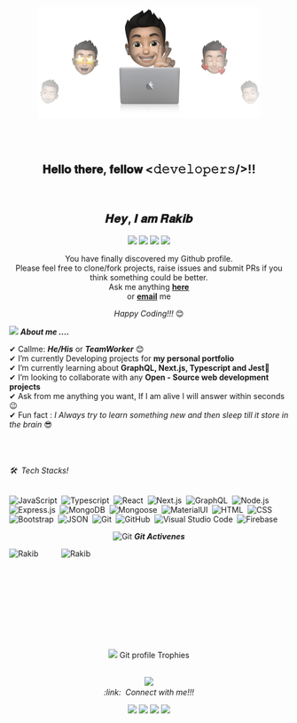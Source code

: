 <div align="center">
 <p align="center"><img src="https://raw.githubusercontent.com/KevinPatel04/KevinPatel04/master/cover-thompson.png" height="200px"></p>
 <br />
 </br />
<h2> 𝐇𝐞𝐥𝐥𝐨 𝐭𝐡𝐞𝐫𝐞, 𝐟𝐞𝐥𝐥𝐨𝐰 <𝚍𝚎𝚟𝚎𝚕𝚘𝚙𝚎𝚛𝚜/>!!
 </h2>
</div>

<div align="center" width="50">
 <br>
 <h2><b>𝑯𝒆𝒚, 𝑰 𝒂𝒎 𝑹𝒂𝒌𝒊𝒃</b></h2>
  
  <p align="center">
<img src="https://img.shields.io/badge/Age-20-blue" />
  <img src="https://img.shields.io/badge/Focus-Frontend Development-blue" />
  <img src="https://img.shields.io/badge/Lives-Dhaka, Bangladesh-blue" />
  <img src="https://img.shields.io/badge/Languages-English%20%26%20Bangla-blue" />
</p>

</div>

<div align="center">

You have finally discovered my Github profile. <br>
Please feel free to clone/fork projects, raise issues and submit PRs if you think something could be better. <br>
Ask me anything <a href="https://github.com/Rakib544/Rakib544/issues/new"><b>here</b></a><br>
or <a href="mailto:md.rakib10122003@gmail.com"><b>email</b></a> me

<i>Happy Coding!!!</i> 😊

</div>

<img src="https://media.giphy.com/media/iY8CRBdQXODJSCERIr/giphy.gif" width="30px">&nbsp;***About me ....***

✔ Callme: ***He/His*** or ***TeamWorker*** 😊 <br>
✔ I’m currently Developing projects for **my personal portfolio**<br>
✔ I’m currently learning about **GraphQL, Next.js, Typescript and Jest**🥰<br>
✔ I’m looking to collaborate with any **Open - Source web development projects**<br>
✔ Ask from me anything you want, If I am alive I will answer within seconds 😉<br>
✔ Fun fact : *I Always try to learn something new and then sleep till it store in the brain* 😎<br><br><br><br>

<i>
🛠 &nbsp;Tech Stacks!
</i>
<br />
<br />

![JavaScript](https://img.shields.io/badge/-JavaScript-05122A?style=flat&logo=javascript)&nbsp;
![Typescript](https://img.shields.io/badge/-Typescript-05122A?style=flat&logo=typescript)&nbsp;
![React](https://img.shields.io/badge/-React.js-05122A?style=flat&logo=react.js)&nbsp;
![Next.js](https://img.shields.io/badge/-Next.js-05122A?style=flat&logo=next.js)&nbsp;
![GraphQL](https://img.shields.io/badge/-GraphQL-05122A?style=flat&logo=graphql)&nbsp;
![Node.js](https://img.shields.io/badge/-Node.js-05122A?style=flat&logo=node.js&logoColor=339933)&nbsp;
![Express.js](https://img.shields.io/badge/-Express.js-05122A?style=flat&logo=express.js&logoColor=339933)&nbsp;
![MongoDB](https://img.shields.io/badge/-MongoDB-05122A?style=flat&logo=mongodb&logoColor=563D7C)&nbsp;
![Mongoose](https://img.shields.io/badge/-Mongoose-05122A?style=flat&logo=mongoose&logoColor=563D7C)&nbsp;
![MaterialUI](https://img.shields.io/badge/-MaterialUI-05122A?style=flat&logo=materialui&logoColor=563D7C)&nbsp;
![HTML](https://img.shields.io/badge/-HTML-05122A?style=flat&logo=HTML5)&nbsp;
![CSS](https://img.shields.io/badge/-CSS-05122A?style=flat&logo=CSS3&logoColor=1572B6)&nbsp;
![Bootstrap](https://img.shields.io/badge/-Bootstrap-05122A?style=flat&logo=bootstrap&logoColor=563D7C)&nbsp;
![JSON](https://img.shields.io/badge/-JSON-05122A?style=flat&logo=json&logoColor=000000)&nbsp;
![Git](https://img.shields.io/badge/-Git-05122A?style=flat&logo=git)&nbsp;
![GitHub](https://img.shields.io/badge/-GitHub-05122A?style=flat&logo=github)&nbsp;
![Visual Studio Code](https://img.shields.io/badge/-Visual%20Studio%20Code-05122A?style=flat&logo=visual-studio-code&logoColor=007ACC)&nbsp;
![Firebase](https://img.shields.io/badge/-Firebase-05122A?style=flat&logo=firebase&logoColor=FFCA28)&nbsp;

  <p align="center">
 <img src="https://media.giphy.com/media/W5eoZHPpUx9sapR0eu/giphy.gif" width="30px" alt="Git"/>&nbsp;<i><b>Git Activenes</b></i></p>
 
<p><img align="left" src="https://github-readme-stats.vercel.app/api/top-langs?username=Rakib544&show_icons=true&locale=en&layout=compact&line_height=20&title_color=7A7ADB&icon_color=2234AE&text_color=D3D3D3&bg_color=0,000000,130F40&langs_count=8" alt="Rakib" /></p>
<p>&nbsp;<img align="right" src="https://github-readme-stats.vercel.app/api?username=Rakib544&include_all_commits=true&count_private=true&show_icons=true&locale=en&title_color=7A7ADB&icon_color=2234AE&text_color=D3D3D3&bg_color=0,000000,130F40" alt="Rakib" width="410" /></p>
<br><br><br><br><br>
<div align="center">
</br>
</br>
</br>

<div align="center">
  <p align="center"><img src="https://media.giphy.com/media/QaMcXSekUWx7aogAUr/giphy.gif" width="30" />&nbsp;Git profile Trophies</p><br>
<img src="https://github-profile-trophy.vercel.app/?username=Rakib544&theme=juicyfresh&no-bg=true" />
</div>

<i>
:link: &nbsp;Connect with me!!!
</i>

<p align="center">
<a href="http://rakib-me.vercel.app/"><img src="https://img.shields.io/badge/-Rakib.me-3423A6?style=for-the-badge&logo=Google-Chrome&logoColor=white"/></a>
<a href="https://linkedin.com/in/dev-rakib"><img src="https://img.shields.io/badge/-Rakib-0077B5?style=for-the-badge&logo=Linkedin&logoColor=white"/></a>
<a href="mailto:md.rakib10122003@gmail.com"><img src="https://img.shields.io/badge/-md.rakib10122003@gmail.com-D14836?style=for-the-badge&logo=Gmail&logoColor=white"/></a>
<a href="https://www.hackerrank.com/md_rakib10122003"><img src="https://img.shields.io/badge/-Md Rakib-FFA116?style=for-the-badge&logo=hackerrank&logoColor=white"/></a>
</p>

</div>
